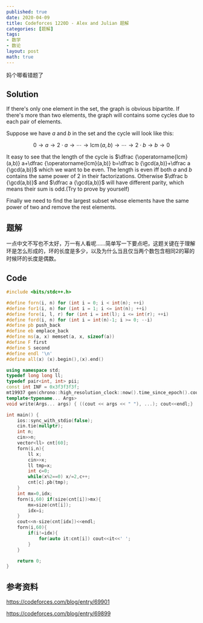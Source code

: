 ```yaml
---
published: true
date: 2020-04-09
title: Codeforces 1220D - Alex and Julian 题解
categories: [题解]
tags:
- 数学
- 数论
layout: post
math: true
---
```

妈个唧看错题了

## Solution

If there's only one element in the set, the graph is obvious bipartite. If there's more than two elements, the graph will contains some cycles due to each pair of elements.

Suppose we have $a$ and $b$ in the set and the cycle will look like this: 

$$0\rightarrow a\rightarrow 2\cdot a \rightarrow\cdots \rightarrow \operatorname{lcm}(a,b)\rightarrow\cdots \rightarrow 2\cdot b \rightarrow b \rightarrow 0$$


It easy to see that the length of the cycle is $\dfrac {\operatorname{lcm}(a,b)} a+\dfrac {\operatorname{lcm}(a,b)} b=\dfrac b {\gcd(a,b)}+\dfrac a {\gcd(a,b)}$ which we want to be even. The length is even iff both $a$ and $b$ contains the same power of 2 in their factorizations. Otherwise $\dfrac b {\gcd(a,b)}$ and $\dfrac a {\gcd(a,b)}$ will have different parity, which means their sum is odd.(Try to prove by yourself)

Finally we need to find the largest subset whose elements have the same power of two and remove the rest elements.

## 题解

一点中文不写也不太好，万一有人看呢……简单写一下要点吧，这题关键在于理解环是怎么形成的，环的长度是多少，以及为什么当且仅当两个数包含相同2的幂的时候环的长度是偶数。

## Code

```cpp
#include <bits/stdc++.h>

#define forn(i, n) for (int i = 0; i < int(n); ++i)
#define for1(i, n) for (int i = 1; i <= int(n); ++i)
#define fore(i, l, r) for (int i = int(l); i <= int(r); ++i)
#define ford(i, n) for (int i = int(n)-1; i >= 0; --i)
#define pb push_back
#define eb emplace_back
#define ms(a, x) memset(a, x, sizeof(a))
#define F first
#define S second
#define endl '\n'
#define all(x) (x).begin(),(x).end()

using namespace std;
typedef long long ll;
typedef pair<int, int> pii;
const int INF = 0x3f3f3f3f;
mt19937 gen(chrono::high_resolution_clock::now().time_since_epoch().count());
template<typename... Args>
void write(Args... args) { ((cout << args << " "), ...); cout<<endl;}

int main() {
    ios::sync_with_stdio(false);
    cin.tie(nullptr);
	int n;
    cin>>n;
    vector<ll> cnt[60];
    forn(i,n){
        ll x;
        cin>>x;
        ll tmp=x;
        int c=0;
        while(x%2==0) x/=2,c++;
        cnt[c].pb(tmp);
    }
    int mx=0,idx;
    forn(i,60) if(size(cnt[i])>mx){
        mx=size(cnt[i]);
        idx=i;
    }
    cout<<n-size(cnt[idx])<<endl;
    forn(i,60){
        if(i!=idx){
            for(auto it:cnt[i]) cout<<it<<' ';
        }
    }

    return 0;
}
```

## 参考资料

https://codeforces.com/blog/entry/69901

https://codeforces.com/blog/entry/69899
